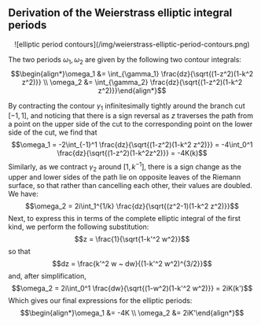## Derivation of the Weierstrass elliptic integral periods

<center>
![elliptic period contours](/img/weierstrass-elliptic-period-contours.png)
</center>

The two periods $\omega_1,\omega_2$ are given by the following two contour integrals: $$\begin{align*}\omega_1 &= \int_{\gamma_1} \frac{dz}{\sqrt{(1-z^2)(1-k^2 z^2)}} \\ \omega_2 &= \int_{\gamma_2} \frac{dz}{\sqrt{(1-z^2)(1-k^2 z^2)}}\end{align*}$$

By contracting the contour $\gamma_1$ infinitesimally tightly around the branch cut $[-1,1]$, and noticing that there is a sign reversal as $z$ traverses the path from a point on the upper side of the cut to the corresponding point on the lower side of the cut, we find that $$\omega_1 = -2\int_{-1}^1 \frac{dz}{\sqrt{(1-z^2)(1-k^2 z^2)}} = -4\int_0^1 \frac{dz}{\sqrt{(1-z^2)(1-k^2z^2)}} = -4K(k)$$ Similarly, as we contract $\gamma_2$ around $[1,k^{-1}]$, there is a sign change as the upper and lower sides of the path lie on opposite leaves of the Riemann surface, so that rather than cancelling each other, their values are doubled. We have: $$\omega_2 = 2i\int_1^{1/k} \frac{dz}{\sqrt{(z^2-1)(1-k^2 z^2)}}$$ Next, to express this in terms of the complete elliptic integral of the first kind, we perform the following substitution: $$z = \frac{1}{\sqrt{1-k'^2 w^2}}$$ so that $$dz = \frac{k'^2 w ~ dw}{(1-k'^2 w^2)^{3/2}}$$ and, after simplification, $$\omega_2 = 2i\int_0^1 \frac{dw}{\sqrt{(1-w^2)(1-k'^2 w^2)}} = 2iK(k')$$ Which gives our final expressions for the elliptic periods: $$\begin{align*}\omega_1 &= -4K \\ \omega_2 &= 2iK'\end{align*}$$
